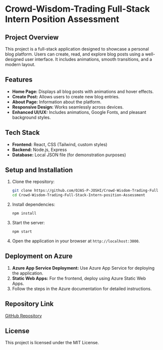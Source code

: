
# Crowd-Wisdom-Trading Full-Stack Intern Position Assessment

## Project Overview
This project is a full-stack application designed to showcase a personal blog platform. Users can create, read, and explore blog posts using a well-designed user interface. It includes animations, smooth transitions, and a modern layout.

## Features
- **Home Page:** Displays all blog posts with animations and hover effects.
- **Create Post:** Allows users to create new blog entries.
- **About Page:** Information about the platform.
- **Responsive Design:** Works seamlessly across devices.
- **Enhanced UI/UX:** Includes animations, Google Fonts, and pleasant background styles.

## Tech Stack
- **Frontend:** React, CSS (Tailwind, custom styles)
- **Backend:** Node.js, Express
- **Database:** Local JSON file (for demonstration purposes)

## Setup and Installation

1. Clone the repository:
   ```bash
   git clone https://github.com/OJAS-P-JOSHI/Crowd-Wisdom-Trading-Full-Stack-Intern-position-Assessment.git
   cd Crowd-Wisdom-Trading-Full-Stack-Intern-position-Assessment
   ```

2. Install dependencies:
   ```bash
   npm install
   ```

3. Start the server:
   ```bash
   npm start
   ```

4. Open the application in your browser at `http://localhost:3000`.

## Deployment on Azure
1. **Azure App Service Deployment:** Use Azure App Service for deploying the application.
2. **Static Web Apps:** For the frontend, deploy using Azure Static Web Apps.
3. Follow the steps in the Azure documentation for detailed instructions.

## Repository Link
[GitHub Repository](https://github.com/OJAS-P-JOSHI/Crowd-Wisdom-Trading-Full-Stack-Intern-position-Assessment)


## License
This project is licensed under the MIT License.
